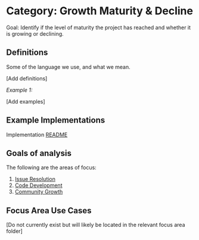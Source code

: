# Category: Growth Maturity & Decline

Goal: Identify if the level of maturity the project has reached and whether it is growing or declining.

## Definitions
Some of the language we use, and what we mean.

[Add definitions]

*Example 1:*

[Add examples]


## Example Implementations

Implementation [README](./example_implementations/README.md)

## Goals of analysis

The following are the areas of focus:

1. [Issue Resolution](./focus_areas/goal_Issue_resolution.md)
2. [Code Development](./focus_areas/goal_code_development.md)
3. [Community Growth](./focus_areas/goal_community_growth.md)

## Focus Area Use Cases

[Do not currently exist but will likely be located in the relevant focus area folder]
